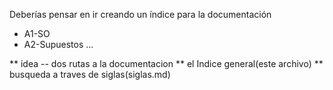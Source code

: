 
Deberías pensar en ir creando un índice para la documentación

- A1-SO
- A2-Supuestos
...

** idea -- dos rutas a la documentacion
	** el Indice general(este archivo)
	** busqueda a traves de siglas(siglas.md)
